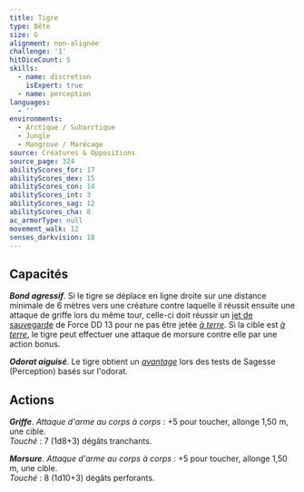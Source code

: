 ```yaml
---
title: Tigre
type: Bête
size: G
alignment: non-alignée
challenge: '1'
hitDiceCount: 5
skills:
  - name: discretion
    isExpert: true
  - name: perception
languages:
  - ''
environments:
  - Arctique / Subarctique
  - Jungle
  - Mangrove / Marécage
source: Créatures & Oppositions
source_page: 324
abilityScores_for: 17
abilityScores_dex: 15
abilityScores_con: 14
abilityScores_int: 3
abilityScores_sag: 12
abilityScores_cha: 8
ac_armorType: null
movement_walk: 12
senses_darkvision: 18
---
```

## Capacités
_**Bond agressif**_. Si le tigre se déplace en ligne droite sur une distance minimale de 6 mètres vers une créature contre laquelle il réussit ensuite une attaque de griffe lors du même tour, celle-ci doit réussir un [jet de sauvegarde](/utiliser-les-caracteristiques/#jets-de-sauvegarde) de Force DD 13 pour ne pas être jetée [_à terre_](/gerer-la-sante-du-personnage/#a-terre). Si la cible est [_à terre_](/gerer-la-sante-du-personnage/#a-terre), le tigre peut effectuer une attaque de morsure contre elle par une action bonus.

_**Odorat aiguisé**_. Le tigre obtient un [_avantage_](/utiliser-les-caracteristiques/#avantage-et-desavantage) lors des tests de Sagesse (Perception) basés sur l'odorat.

## Actions
_**Griffe**_. _Attaque d'arme au corps à corps_ : +5 pour toucher, allonge 1,50 m, une cible.  
_Touché_ : 7 (1d8+3) dégâts tranchants.

_**Morsure**_. _Attaque d'arme au corps à corps_ : +5 pour toucher, allonge 1,50 m, une cible.  
_Touché_ : 8 (1d10+3) dégâts perforants.
